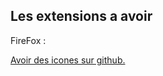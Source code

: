 ## Les extensions a avoir

FireFox : 

[Avoir des icones sur github.](https://addons.mozilla.org/en-US/firefox/addon/material-icons-for-github/)